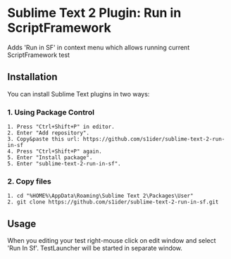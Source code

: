 Sublime Text 2 Plugin: Run in ScriptFramework
========================

Adds 'Run in SF' in context menu which allows running current ScriptFramework test

Installation
------------

You can install Sublime Text plugins in two ways:

### 1. Using Package Control

    1. Press "Ctrl+Shift+P" in editor.
    2. Enter "Add repository".
    3. Copy&paste this url: https://github.com/s1ider/sublime-text-2-run-in-sf
    4. Press "Ctrl+Shift+P" again.
    5. Enter "Install package".
    5. Enter "sublime-text-2-run-in-sf".

### 2. Copy files

    1. cd "%HOME%\AppData\Roaming\Sublime Text 2\Packages\User"
    2. git clone https://github.com/s1ider/sublime-text-2-run-in-sf.git

Usage
-----

When you editing your test right-mouse click on edit window and select 'Run In Sf'. 
TestLauncher will be started in separate window.
